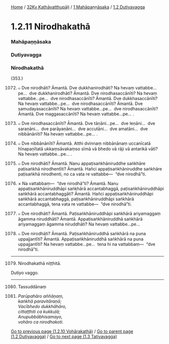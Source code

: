 
[Home](/) / [32Kv Kathāvatthupāḷi](../../../32Kv.md) / [1 Mahāpaṇṇāsaka](../../1.md) / [1.2 Dutiyavagga](../1.2.md)

# 1.2.11 Nirodhakathā

### Mahāpaṇṇāsaka

### Dutiyavagga

### Nirodhakathā

(353.)

1072. ๐ Dve nirodhāti? Āmantā. Dve dukkhanirodhāti? Na hevaṃ vattabbe…pe…  dve dukkhanirodhāti? Āmantā. Dve nirodhasaccānīti? Na hevaṃ vattabbe…pe…  dve nirodhasaccānīti? Āmantā. Dve dukkhasaccānīti? Na hevaṃ vattabbe…pe…  dve nirodhasaccānīti? Āmantā. Dve samudayasaccānīti? Na hevaṃ vattabbe…pe…  dve nirodhasaccānīti? Āmantā. Dve maggasaccānīti? Na hevaṃ vattabbe…pe… .

1073. ๐ Dve nirodhasaccānīti? Āmantā. Dve tāṇāni…pe…  dve leṇāni…  dve saraṇāni…  dve parāyaṇāni…  dve accutāni…  dve amatāni…  dve nibbānānīti? Na hevaṃ vattabbe…pe… .

1074. ๐ Dve nibbānānīti? Āmantā. Atthi dvinnaṃ nibbānānaṃ uccanīcatā hīnapaṇītatā ukkaṃsāvakaṃso sīmā vā bhedo vā rāji vā antarikā vāti? Na hevaṃ vattabbe…pe… .

1075. ๐ Dve nirodhāti? Āmantā. Nanu appaṭisaṅkhāniruddhe saṅkhāre paṭisaṅkhā nirodhentīti? Āmantā. Hañci appaṭisaṅkhāniruddhe saṅkhāre paṭisaṅkhā nirodhenti, no ca vata re vattabbe—  “dve nirodhā”ti.

1076. × Na vattabbaṃ—  “dve nirodhā”ti? Āmantā. Nanu appaṭisaṅkhāniruddhāpi saṅkhārā accantabhaggā, paṭisaṅkhāniruddhāpi saṅkhārā accantabhaggāti? Āmantā. Hañci appaṭisaṅkhāniruddhāpi saṅkhārā accantabhaggā, paṭisaṅkhāniruddhāpi saṅkhārā accantabhaggā, tena vata re vattabbe—  “dve nirodhā”ti.

1077. ๐ Dve nirodhāti? Āmantā. Paṭisaṅkhāniruddhāpi saṅkhārā ariyamaggaṃ āgamma niruddhāti? Āmantā. Appaṭisaṅkhāniruddhā saṅkhārā ariyamaggaṃ āgamma niruddhāti? Na hevaṃ vattabbe…pe…

1078. ๐ Dve nirodhāti? Āmantā. Paṭisaṅkhāniruddhā saṅkhārā na puna uppajjantīti? Āmantā. Appaṭisaṅkhāniruddhā saṅkhārā na puna uppajjantīti? Na hevaṃ vattabbe…pe…  tena hi na vattabbaṃ—  “dve nirodhā”ti.

---

1079. Nirodhakathā niṭṭhitā.

  
Dutiyo vaggo.



---

1080. Tassuddānaṃ



1081. _Parūpahāro aññāṇaṃ,_  
_kaṅkhā paravitāraṇā;_  
_Vacībhedo dukkhāhāro,_  
_cittaṭṭhiti ca kukkuḷā;_  
_Anupubbābhisamayo,_  
_vohāro ca nirodhakoti._  


[Go to previous page (1.2.10 Vohārakathā)](1.2.10.md) / [Go to parent page (1.2 Dutiyavagga)](../1.2.md) / [Go to next page (1.3 Tatiyavagga)](../1.3.md)


